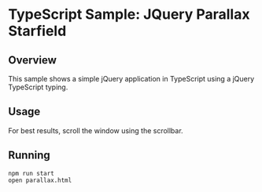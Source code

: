 # TypeScript Sample: JQuery Parallax Starfield 

## Overview

This sample shows a simple jQuery application in TypeScript using a jQuery TypeScript typing.

## Usage

For best results, scroll the window using the scrollbar.  

## Running
```
npm run start
open parallax.html
```
